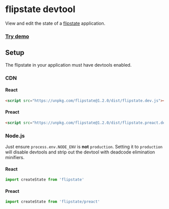 flipstate devtool
=================

View and edit the state of a [flipstate](https://github.com/concept-not-found/flipstate) application.

### [Try demo](https://concept-not-found.github.io/flipstate-devtool/iframe/https%3A%2F%2Fconcept-not-found.github.io%2Fflipstate-samples%2Fcomposed-state%2F)

Setup
-----

The flipstate in your application must have devtools enabled.

### CDN
#### React
```html
<script src="https://unpkg.com/flipstate@1.2.0/dist/flipstate.dev.js"></script>
```
#### Preact
```html
<script src="https://unpkg.com/flipstate@1.2.0/dist/flipstate.preact.dev.js"></script>
```

### Node.js
Just ensure `process.env.NODE_ENV` is **not** `production`. Setting it to `production` will disable devtools and strip out the devtool with deadcode elimination minifiers.
#### React
```js
import createState from 'flipstate'
```
#### Preact
```js
import createState from 'flipstate/preact'
```
